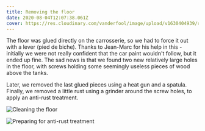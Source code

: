 ```yaml
---
title: Removing the floor
date: 2020-08-04T12:07:38.061Z
cover: https://res.cloudinary.com/vanderfool/image/upload/v1630404939/remove_floor/dsc01442_wu2q7c.jpg
---
```

The floor was glued directly on the carrosserie, so we had to force it out with a lever (pied de biche). Thanks to Jean-Marc for his help in this - initially we were not really confident that the car paint wouldn't follow, but it ended up fine. The sad news is that we found two new relatively large holes in the floor, with screws holding some seemingly useless pieces of wood above the tanks.

Later, we removed the last glued pieces using a heat gun and a spatula. Finally, we removed a little rust using a grinder around the screw holes, to apply an anti-rust treatment.

![Cleaning the floor](https://res.cloudinary.com/vanderfool/image/upload/v1630404953/remove_floor/img_20200805_213725_egpzug.jpg "Cleaning the floor")

![Preparing for anti-rust treatment](https://res.cloudinary.com/vanderfool/image/upload/v1630404967/remove_floor/img_20200808_145044_ycchcp.jpg "Preparing for anti-rust treatment")
